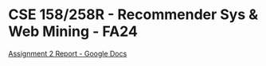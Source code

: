 # CSE 158/258R - Recommender Sys & Web Mining - FA24

[Assignment 2 Report - Google Docs](https://docs.google.com/document/d/1XnaikIhzs4xPKc3BYqXQ1uGiaJjwE5lMIavRoYPVCn0/edit?tab=t.0)

